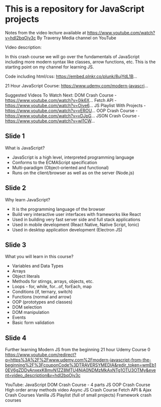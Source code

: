 # This is a repository for JavaScript projects

Notes from the video lecture available at https://www.youtube.com/watch?v=hdI2bqOjy3c
By Traversy Media channel on YouTube

Video description:

  In this crash course we will go over the fundamentals of JavaScript including more modern syntax like classes, arrow functions, etc. This is the starting point on my channel for learning JS.

Code including html/css:
https://embed.plnkr.co/plunk/8ujYdL1B...

21 Hour JavaScript Course:
https://www.udemy.com/modern-javascri...

Suggested Videos To Watch Next:
DOM Crash Course - https://www.youtube.com/watch?v=0ik6X...
Fetch API - https://www.youtube.com/watch?v=Oive6...
JS Playlist With Projects - https://www.youtube.com/watch?v=vEROU...
OOP Crash Course - https://www.youtube.com/watch?v=vDJpG...
JSON Crash Course - https://www.youtube.com/watch?v=wI1CW...


## Slide 1
  What is JavaScript?
  - JavaScript is a high level, interpreted programming language
  - Conforms to the ECMAScript specification
  - Multi-paradigm (Object-oriented and functional)
  - Runs on the client/browser as well as on the server (Node.js)

## Slide 2
  Why learn JavaScript?
  - It is the programming language of the browser
  - Build very interactive user interfaces with frameworks like React
  - Used in building very fast server side and full stack applications
  - Used in mobile development (React Native, Native Script, Ionic)
  - Used in desktop application development (Electron JS)

## Slide 3
  What you will learn in this course?
  - Variables and Data Types
  - Arrays
  - Object literals
  - Methods for stirngs, arrays, objects, etc.
  - Loops - for, while, for...of, forEach, map
  - Conditions (if, ternary, switch)
  - Functions (normal and arrow)
  - OOP (prototypes and classes)
  - DOM selection
  - DOM manipulation
  - Events
  - Basic form validation

## Slide 4
  Further learning
    Modern JS from the beginning
      21 hour Udemy Course 0 https://www.youtube.com/redirect?q=https%3A%2F%2Fwww.udemy.com%2Fmodern-javascript-from-the-beginning%2F%3FcouponCode%3DTRAVERSYMEDIA&redir_token=wmEb10EV6gZDDyAnxexK8mvN1ZZ8MTU4NjA0NDMzMkAxNTg1OTU3OTMy&event=video_description&v=hdI2bqOjy3c
    
  YouTube:
    JavaScript DOM Crash Course - 4 parts
    JS OOP Crash Course
    High order array methods video
    Async JS Crash Course
    Fetch API & Ajax Crash Courses
    Vanilla JS Playlist (full of small projects)
    Framework crash courses


